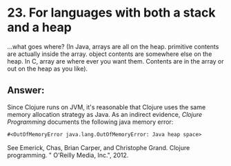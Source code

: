
# 23. For languages with both a stack and a heap

...what goes where? (In Java, arrays are all on the heap. primitive contents are actually inside the array. object contents are somewhere else on the heap. In C, array are where ever you want them. Contents are in the array or out on the heap as you like).


## Answer:

Since Clojure runs on JVM, it's reasonable that Clojure uses the same memory allocation strategy as Java. As an indirect evidence, _Clojure Programming_  documents the following java memory error:

```clojure
#<OutOfMemoryError java.lang.OutOfMemoryError: Java heap space>
```

See Emerick, Chas, Brian Carper, and Christophe Grand. Clojure programming. " O'Reilly Media, Inc.", 2012.
